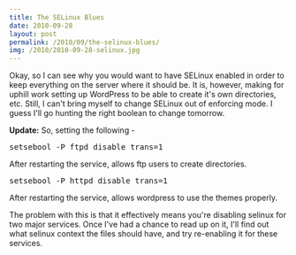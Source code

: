 ```yaml
---
title: The SELinux Blues
date: 2010-09-28
layout: post
permalink: /2010/09/the-selinux-blues/
img: /2010/2010-09-28-selinux.jpg
---
```

Okay, so I can see why you would want to have SELinux enabled in order to keep everything on the server where it should be. It is, however, making for uphill work setting up WordPress to be able to create it's own directories, etc. Still, I can't bring myself to change SELinux out of enforcing mode. I guess I'll go hunting the right boolean to change tomorrow.

**Update:**
So, setting the following -
<pre>setsebool -P ftpd_disable_trans=1</pre>
After restarting the service, allows ftp users to create directories.
<pre>setsebool -P httpd_disable_trans=1</pre>
After restarting the service, allows wordpress to use the themes properly.

The problem with this is that it effectively means you're disabling selinux for two major services. Once I've had a chance to read up on it, I'll find out what selinux context the files should have, and try re-enabling it for these services.